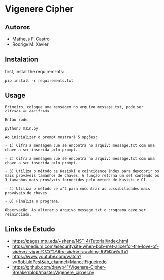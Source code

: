 # Vigenere Cipher

## Autores
  - [Matheus F. Castro](https://github.com/MathCastro)
  - Rodrigo M. Xavier

## Instalation
first, install the requirements:

    pip install -r requirements.txt

## Usage
    Primeiro, coloque uma mensagem no arquivo message.txt, pode ser cifrada ou decifrada.

    Então rode:

    python3 main.py 
    
    Ao inicializar o prompt mostrará 5 opções:

    - 1) Cifra a mensagem que se encontra no arquivo message.txt com uma chave a ser inserida pelo prompt.

    - 2) Cifra a mensagem que se encontra no arquivo message.txt com uma chave a ser inserida pelo prompt.

    - 3) Utiliza o método de Kasiski e coincidence index para descobrir os mais prováveis tamanhos de chaves. A função retorna um set contendo os 3 tamanhos mais prováveis fornecidos pelo método de Kasiski e CI.

    - 4) Utiliza o método de x^2 para encontrar as possibilidades mais prováveis de chaves.

    - 0) Finaliza o programa.

    Observação: Ao alterar o arquivo message.txt o programa deve ser reininciado.

    

## Links de Estudo

* https://pages.mtu.edu/~shene/NSF-4/Tutorial/index.html
* https://medium.com/asecuritysite-when-bob-met-alice/for-the-love-of-ciphers-vigen%C3%A8re-cipher-cracking-691d2a6effb1
* https://www.youtube.com/watch?v=6obiuldPcsI&ab_channel=ManoelFigueiredo
* https://github.com/drewp41/Vigenere-Cipher-Breaker/blob/master/Vigenere_cipher.py
